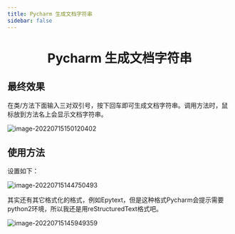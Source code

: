 ```yaml
---
title: Pycharm 生成文档字符串
sidebar: false
---
```


<h1 align='center'>
    Pycharm 生成文档字符串
</h1>


## 最终效果

在类/方法下面输入三对双引号，按下回车即可生成文档字符串。调用方法时，鼠标放到方法名上会显示文档字符串。

![image-20220715150120402](https://buxianshan.oss-cn-beijing.aliyuncs.com/Typora_images/image-20220715150120402.png)

## 使用方法

设置如下：

![image-20220715144750493](https://buxianshan.oss-cn-beijing.aliyuncs.com/Typora_images/image-20220715144750493.png)

其实还有其它格式化的格式，例如Epytext，但是这种格式Pycharm会提示需要python2环境，所以我还是用reStructuredText格式吧。

![image-20220715145949359](https://buxianshan.oss-cn-beijing.aliyuncs.com/Typora_images/image-20220715145949359.png)
